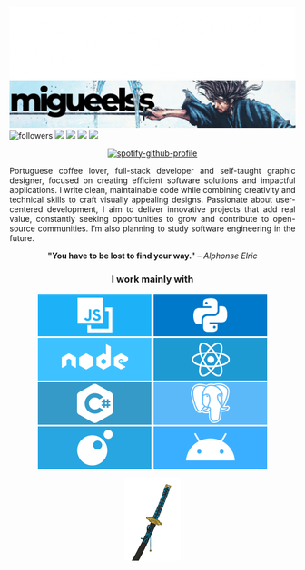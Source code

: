 <img width="25%" src="./images/snow01.gif"><img width="25%" src="./images/snow01.gif"><img width="25%" src="./images/snow01.gif"><img width="25%" src="./images/snow01.gif">
<img src="./bannergh.png"><br>
<span>
  <img alt="followers" title="Follow me on Github" src="https://img.shields.io/badge/FOLLOW-4-02A9FF?logo=github&logoColor=white&style=for-the-badge&labelColor=0288D1"/>
  <a href="https://open.spotify.com/user/31r4nfefefbycx4yso5ybfycwvqq?si=113bb25022224262"><img src="https://img.shields.io/badge/Spotify-1ED760?style=for-the-badge&logo=spotify&logoColor=white"/></a>
  <img src="https://img.shields.io/badge/steam-%23000000.svg?style=for-the-badge&logo=steam&logoColor=white"/>
  <img src="https://img.shields.io/badge/AniList-02A9FF?logo=anilist&logoColor=white&labelColor=02A9FF&style=for-the-badge"/>
  <img src="https://img.shields.io/badge/Buy%20Me%20a%20Coffee-ffdd00?style=for-the-badge&logo=buy-me-a-coffee&logoColor=black"/>
</span>
<p align="center"><a href="https://spotify-github-profile.kittinanx.com/api/view?uid=31r4nfefefbycx4yso5ybfycwvqq&redirect=true">
  <img src="https://spotify-github-profile.kittinanx.com/api/view?uid=31r4nfefefbycx4yso5ybfycwvqq&cover_image=true&theme=novatorem&show_offline=false&background_color=121212&interchange=false&bar_color=3d91ff&bar_color_cover=false" alt="spotify-github-profile">
</a></p>
<p align="justify">Portuguese coffee lover, full-stack developer and self-taught graphic designer, focused on creating efficient software solutions and impactful applications. I write clean, maintainable code while combining creativity and technical skills to craft visually appealing designs. Passionate about user-centered development, I aim to deliver innovative projects that add real value, constantly seeking opportunities to grow and contribute to open-source communities. I’m also planning to study software engineering in the future.</p>
<p align="center"><b>"You have to be lost to find your way."</b> – <i>Alphonse Elric</i></p>
<h3 align="center">I work mainly with</h3>
<p align='center'>
<img src="./images/js.png"> <img src="./images/python.png"> <img src="./images/nodejs.png"> <img src="./images/react.png"> <img src="./images/cst.png"> <img src="./images/postgres.png"> <img src="./images/lua.png"> <img src="./images/androidmobile.png">
<p>
<p align="center"><img height="20%" width="20%" src="images/katanagif.gif"></p><br>
